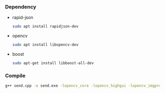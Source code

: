 ### Dependency
- rapid-json
    ```bash
    sudo apt install rapidjson-dev
    ```
- opencv
    ```bash
    sudo apt install libopencv-dev
    ```
- boost
    ```bash
    sudo apt-get install libboost-all-dev
    ```
### Compile
```bash
g++ send.cpp -o send.exe -lopencv_core -lopencv_highgui -lopencv_imgproc -lopencv_imgcodecs
```
